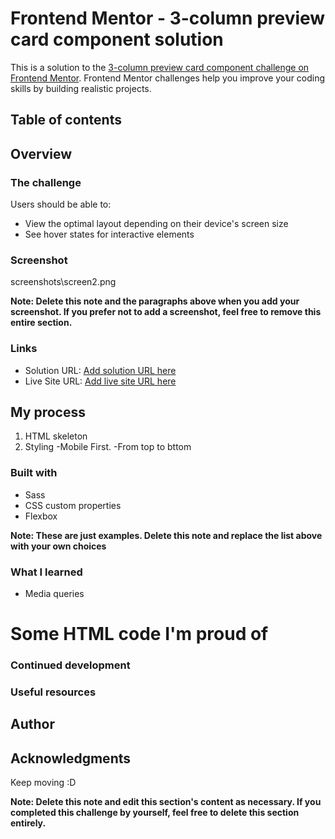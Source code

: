 # Frontend Mentor - 3-column preview card component solution

This is a solution to the [3-column preview card component challenge on Frontend Mentor](https://www.frontendmentor.io/challenges/3column-preview-card-component-pH92eAR2-). Frontend Mentor challenges help you improve your coding skills by building realistic projects.

## Table of contents

## Overview

### The challenge

Users should be able to:

- View the optimal layout depending on their device's screen size
- See hover states for interactive elements

### Screenshot

screenshots\screen2.png

**Note: Delete this note and the paragraphs above when you add your screenshot. If you prefer not to add a screenshot, feel free to remove this entire section.**

### Links

- Solution URL: [Add solution URL here](https://your-solution-url.com)
- Live Site URL: [Add live site URL here](https://eager-ride-5dd71c.netlify.app/)

## My process

1. HTML skeleton
2. Styling
   -Mobile First.
   -From top to bttom

### Built with

- Sass
- CSS custom properties
- Flexbox

**Note: These are just examples. Delete this note and replace the list above with your own choices**

### What I learned

- Media queries

<h1>Some HTML code I'm proud of</h1>

### Continued development

### Useful resources

## Author

## Acknowledgments

Keep moving :D

**Note: Delete this note and edit this section's content as necessary. If you completed this challenge by yourself, feel free to delete this section entirely.**

